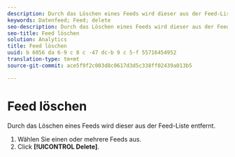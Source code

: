 ```yaml
---
description: Durch das Löschen eines Feeds wird dieser aus der Feed-Liste entfernt.
keywords: Datenfeed; Feed; delete
seo-description: Durch das Löschen eines Feeds wird dieser aus der Feed-Liste entfernt.
seo-title: Feed löschen
solution: Analytics
title: Feed löschen
uuid: b 6056 da 6-9 c 8 c -47 dc-b 9 c 5-f 55716454952
translation-type: tm+mt
source-git-commit: ace5f9f2c003d8c0617d3d5c338ff02439a013b5

---
```



# Feed löschen

Durch das Löschen eines Feeds wird dieser aus der Feed-Liste entfernt.

1. Wählen Sie einen oder mehrere Feeds aus.
1. Click **[!UICONTROL Delete]**.